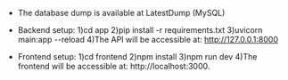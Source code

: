 - The database dump is available at LatestDump (MySQL)

- Backend setup:
  1)cd app
  2)pip install -r requirements.txt
  3)uvicorn main:app --reload
  4)The API will be accessible at: http://127.0.0.1:8000

- Frontend setup:
  1)cd frontend
  2)npm install
  3)npm run dev
  4)The frontend will be accessible at: http://localhost:3000.



